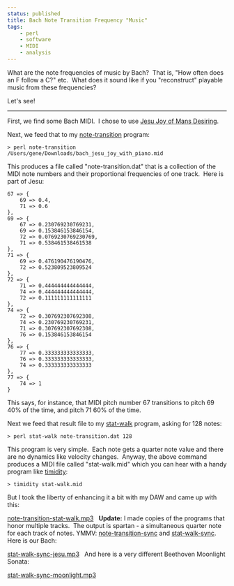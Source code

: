```yaml
---
status: published
title: Bach Note Transition Frequency "Music"
tags:
    - perl
    - software
    - MIDI
    - analysis
---
```


What are the note frequencies of music by Bach?  That is, "How often does an F follow a C?" etc.  What does it sound like if you "reconstruct" playable music from these frequencies?

Let's see!

---

First, we find some Bach MIDI.  I chose to use [Jesu Joy of Mans Desiring](bach_jesu_joy_with_piano.mid).

Next, we feed that to my [note-transition](https://github.com/ology/Music/blob/master/note-transition) program:

    > perl note-transition /Users/gene/Downloads/bach_jesu_joy_with_piano.mid

This produces a file called "note-transition.dat" that is a collection of the MIDI note numbers and their proportional frequencies of one track.  Here is part of Jesu:

    67 => {
        69 => 0.4,
        71 => 0.6
    },
    69 => {
        67 => 0.230769230769231,
        69 => 0.153846153846154,
        72 => 0.0769230769230769,
        71 => 0.538461538461538
    },
    71 => {
        69 => 0.476190476190476,
        72 => 0.523809523809524
    },
    72 => {
        71 => 0.444444444444444,
        74 => 0.444444444444444,
        72 => 0.111111111111111
    },
    74 => {
        72 => 0.307692307692308,
        74 => 0.230769230769231,
        71 => 0.307692307692308,
        76 => 0.153846153846154
    },
    76 => {
        77 => 0.333333333333333,
        76 => 0.333333333333333,
        74 => 0.333333333333333
    },
    77 => {
        74 => 1
    }

This says, for instance, that MIDI pitch number 67 transitions to pitch 69 40% of the time, and pitch 71 60% of the time.

Next we feed that result file to my [stat-walk](https://github.com/ology/Music/blob/master/stat-walk) program, asking for 128 notes:

    > perl stat-walk note-transition.dat 128

This program is very simple.  Each note gets a quarter note value and there are no dynamics like velocity changes.  Anyway, the above command produces a MIDI file called "stat-walk.mid" which you can hear with a handy program like [timidity](http://timidity.sourceforge.net/):

    > timidity stat-walk.mid

But I took the liberty of enhancing it a bit with my DAW and came up with this:

[note-transition-stat-walk.mp3](note-transition-stat-walk.mp3)
 
**Update:** I made copies of the programs that honor multiple tracks.  The output is spartan - a simultaneous quarter note for each track of notes. YMMV: [note-transition-sync](https://github.com/ology/Music/blob/master/note-transition-sync) and [stat-walk-sync](https://github.com/ology/Music/blob/master/stat-walk-sync).  Here is our Bach:

[stat-walk-sync-jesu.mp3](stat-walk-sync-jesu.mp3)
 
And here is a very different Beethoven Moonlight Sonata:

[stat-walk-sync-moonlight.mp3](stat-walk-sync-moonlight.mp3)
 
